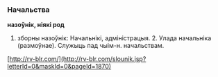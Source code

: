 ### Начальства
**назоўнік, ніякі род**

1. зборны назоўнік: Начальнікі, адміністрацыя. 2. Улада начальніка (размоўнае). Служыць пад чыім-н. начальствам.

<a rel="author">[http://rv-blr.com/](http://rv-blr.com/slounik.jsp?letterId=0&maskId=0&pageId=1870)</a>
